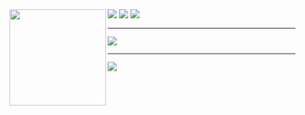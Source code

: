 
<div>
  <img height="170" align="left" src="https://github-readme-stats.vercel.app/api?username=Elevenv&count_private=true&include_all_commits=true&theme=github_dark&show_icons=true" />
  <img src="https://github-readme-stats.vercel.app/api/top-langs/?username=Elevenv&layout=compact&count_private=true&include_all_commits=true&theme=github_dark&langs_count=10" />
  <img src="http://github-readme-streak-stats.herokuapp.com?user=Elevenv&theme=github-dark-blue&date_format=M%20j%5B%2C%20Y%5D" />

<img src="http://github-readme-streak-stats.herokuapp.com?user=Elevenv&theme=tokyonight&date_format=M%20j%5B%2C%20Y%5D"/>
</div>

---

<div>
<img src="https://activity-graph.herokuapp.com/graph?username=Elevenv&bg_color=0D1117&color=ffffff&line=1F6FEB&point=58A6FF&area_color=58A6FF&area=true&hide_border=false&custom_title=GitHub%20Commits%20Graph" />
</div>

---
<div>
<img src="https://komarev.com/ghpvc/?username=yd0369">
  </div>


